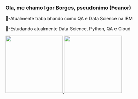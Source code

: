 ### Ola, me chamo Igor Borges, pseudonimo (Feanor)

🏢-Atualmente trabalahando como QA e Data Science na IBM

💌-Estudando atualmente Data Science, Python, QA e Cloud


 <div>
  <a href="https://github.com/Feanor-RPG">
  <img height="180em" src="https://github-readme-stats.vercel.app/api?username=Feanor-RPG&show_icons=true&theme=dark&include_all_commits=true&count_private=true"/>
  <img height="180em" src="https://github-readme-stats.vercel.app/api/top-langs/?username=Feanor-RPG&layout=compact&langs_count=7&theme=dark"/>
</div>
